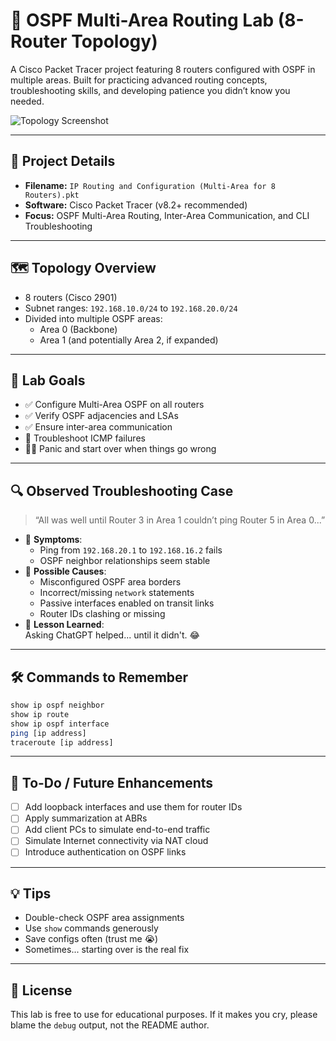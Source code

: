 
# 🧠 OSPF Multi-Area Routing Lab (8-Router Topology)

A Cisco Packet Tracer project featuring 8 routers configured with OSPF in multiple areas. Built for practicing advanced routing concepts, troubleshooting skills, and developing patience you didn’t know you needed.

![Topology Screenshot](./b7de4266-58da-41c7-a290-642046fe772b.png)

---

## 📂 Project Details

- **Filename:** `IP Routing and Configuration (Multi-Area for 8 Routers).pkt`
- **Software:** Cisco Packet Tracer (v8.2+ recommended)
- **Focus:** OSPF Multi-Area Routing, Inter-Area Communication, and CLI Troubleshooting

---

## 🗺️ Topology Overview

- 8 routers (Cisco 2901)
- Subnet ranges: `192.168.10.0/24` to `192.168.20.0/24`
- Divided into multiple OSPF areas:
  - Area 0 (Backbone)
  - Area 1 (and potentially Area 2, if expanded)

---

## 🧪 Lab Goals

- ✅ Configure Multi-Area OSPF on all routers  
- ✅ Verify OSPF adjacencies and LSAs  
- ✅ Ensure inter-area communication  
- 🔁 Troubleshoot ICMP failures  
- 😵‍💫 Panic and start over when things go wrong

---

## 🔍 Observed Troubleshooting Case

> “All was well until Router 3 in Area 1 couldn’t ping Router 5 in Area 0...”

- 🔎 **Symptoms**:
  - Ping from `192.168.20.1` to `192.168.16.2` fails
  - OSPF neighbor relationships seem stable
- 🧯 **Possible Causes**:
  - Misconfigured OSPF area borders
  - Incorrect/missing `network` statements
  - Passive interfaces enabled on transit links
  - Router IDs clashing or missing
- 🧠 **Lesson Learned**:  
  Asking ChatGPT helped... until it didn't. 😂

---

## 🛠️ Commands to Remember

```bash
show ip ospf neighbor
show ip route
show ip ospf interface
ping [ip address]
traceroute [ip address]
```

---

## 🚀 To-Do / Future Enhancements

- [ ] Add loopback interfaces and use them for router IDs
- [ ] Apply summarization at ABRs
- [ ] Add client PCs to simulate end-to-end traffic
- [ ] Simulate Internet connectivity via NAT cloud
- [ ] Introduce authentication on OSPF links

---

## 💡 Tips

- Double-check OSPF area assignments
- Use `show` commands generously
- Save configs often (trust me 😭)
- Sometimes... starting over is the real fix

---

## 🧾 License

This lab is free to use for educational purposes. If it makes you cry, please blame the `debug` output, not the README author.

